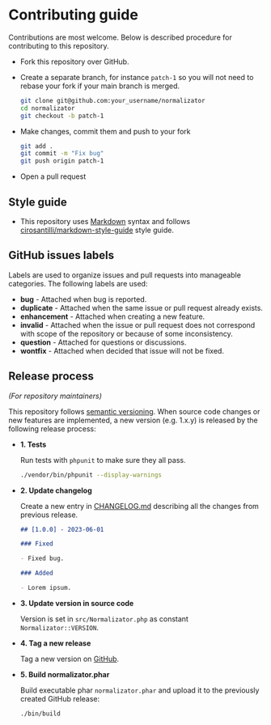 # Contributing guide

Contributions are most welcome. Below is described procedure for contributing to
this repository.

* Fork this repository over GitHub.
* Create a separate branch, for instance `patch-1` so you will not need to
  rebase your fork if your main branch is merged.

  ```sh
  git clone git@github.com:your_username/normalizator
  cd normalizator
  git checkout -b patch-1
  ```
* Make changes, commit them and push to your fork

  ```sh
  git add .
  git commit -m "Fix bug"
  git push origin patch-1
  ```
* Open a pull request

## Style guide

* This repository uses [Markdown](https://daringfireball.net/projects/markdown/)
  syntax and follows
  [cirosantilli/markdown-style-guide](http://www.cirosantilli.com/markdown-style-guide/)
  style guide.

## GitHub issues labels

Labels are used to organize issues and pull requests into manageable categories.
The following labels are used:

* **bug** - Attached when bug is reported.
* **duplicate** - Attached when the same issue or pull request already exists.
* **enhancement** - Attached when creating a new feature.
* **invalid** - Attached when the issue or pull request does not correspond with
  scope of the repository or because of some inconsistency.
* **question** - Attached for questions or discussions.
* **wontfix** - Attached when decided that issue will not be fixed.

## Release process

*(For repository maintainers)*

This repository follows [semantic versioning](http://semver.org/). When source
code changes or new features are implemented, a new version (e.g. 1.x.y) is
released by the following release process:

* **1. Tests**

  Run tests with `phpunit` to make sure they all pass.

  ```sh
  ./vendor/bin/phpunit --display-warnings
  ```

* **2. Update changelog**

  Create a new entry in [CHANGELOG.md](CHANGELOG.md) describing all the changes
  from previous release.

  ```md
  ## [1.0.0] - 2023-06-01

  ### Fixed

  - Fixed bug.

  ### Added

  - Lorem ipsum.
  ```

* **3. Update version in source code**

  Version is set in `src/Normalizator.php` as constant `Normalizator::VERSION`.

* **4. Tag a new release**

  Tag a new version on [GitHub](https://github.com/petk/normalizator/releases).

* **5. Build normalizator.phar**

  Build executable phar `normalizator.phar` and upload it to the previously
  created GitHub release:

  ```sh
  ./bin/build
  ```
